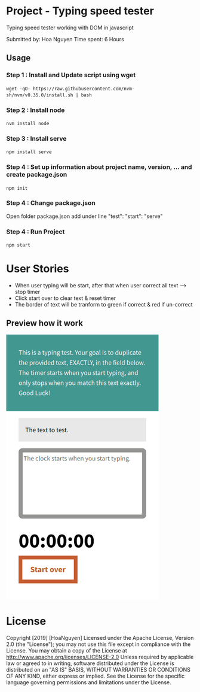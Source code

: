 # Project - Typing speed tester
Typing speed tester working with DOM in javascript

Submitted by: Hoa Nguyen
Time spent: 6 Hours

## Usage
### Step 1 : Install and Update script using wget
`wget -qO- https://raw.githubusercontent.com/nvm-sh/nvm/v0.35.0/install.sh | bash`


### Step 2 : Install node
`nvm install node`


### Step 3 : Install serve
`npm install serve`

### Step 4 : Set up information about project name, version, ... and create package.json
`npm init`

### Step 4 : Change package.json
Open folder package.json add under line "test":
"start": "serve"


### Step 4 : Run Project
`npm start` 


# User Stories
- When user typing will be start, after that when user correct all text --> stop timer
- Click start over to clear text & reset timer
- The border of text will be tranform to green if correct & red if un-correct

## Preview how it work

![Typing speed tester!](https://github.com/hoanguyen1203/prime-ex-fe-002/blob/master/typing-speed-tester.gif)


# License
Copyright [2019] [HoaNguyen] Licensed under the Apache License, Version 2.0 (the "License"); you may not use this file except in compliance with the License. You may obtain a copy of the License at http://www.apache.org/licenses/LICENSE-2.0 Unless required by applicable law or agreed to in writing, software distributed under the License is distributed on an "AS IS" BASIS, WITHOUT WARRANTIES OR CONDITIONS OF ANY KIND, either express or implied. See the License for the specific language governing permissions and limitations under the License.